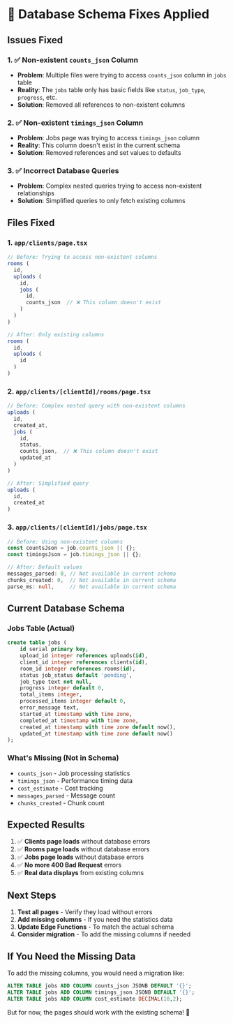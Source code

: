 # 🔧 Database Schema Fixes Applied

## **Issues Fixed**

### **1. ✅ Non-existent `counts_json` Column**
- **Problem**: Multiple files were trying to access `counts_json` column in `jobs` table
- **Reality**: The `jobs` table only has basic fields like `status`, `job_type`, `progress`, etc.
- **Solution**: Removed all references to non-existent columns

### **2. ✅ Non-existent `timings_json` Column**
- **Problem**: Jobs page was trying to access `timings_json` column
- **Reality**: This column doesn't exist in the current schema
- **Solution**: Removed references and set values to defaults

### **3. ✅ Incorrect Database Queries**
- **Problem**: Complex nested queries trying to access non-existent relationships
- **Solution**: Simplified queries to only fetch existing columns

## **Files Fixed**

### **1. `app/clients/page.tsx`**
```typescript
// Before: Trying to access non-existent columns
rooms (
  id,
  uploads (
    id,
    jobs (
      id,
      counts_json  // ❌ This column doesn't exist
    )
  )
)

// After: Only existing columns
rooms (
  id,
  uploads (
    id
  )
)
```

### **2. `app/clients/[clientId]/rooms/page.tsx`**
```typescript
// Before: Complex nested query with non-existent columns
uploads (
  id,
  created_at,
  jobs (
    id,
    status,
    counts_json,  // ❌ This column doesn't exist
    updated_at
  )
)

// After: Simplified query
uploads (
  id,
  created_at
)
```

### **3. `app/clients/[clientId]/jobs/page.tsx`**
```typescript
// Before: Using non-existent columns
const countsJson = job.counts_json || {};
const timingsJson = job.timings_json || {};

// After: Default values
messages_parsed: 0, // Not available in current schema
chunks_created: 0,  // Not available in current schema
parse_ms: null,     // Not available in current schema
```

## **Current Database Schema**

### **Jobs Table (Actual)**
```sql
create table jobs (
    id serial primary key,
    upload_id integer references uploads(id),
    client_id integer references clients(id),
    room_id integer references rooms(id),
    status job_status default 'pending',
    job_type text not null,
    progress integer default 0,
    total_items integer,
    processed_items integer default 0,
    error_message text,
    started_at timestamp with time zone,
    completed_at timestamp with time zone,
    created_at timestamp with time zone default now(),
    updated_at timestamp with time zone default now()
);
```

### **What's Missing (Not in Schema)**
- `counts_json` - Job processing statistics
- `timings_json` - Performance timing data
- `cost_estimate` - Cost tracking
- `messages_parsed` - Message count
- `chunks_created` - Chunk count

## **Expected Results**

1. ✅ **Clients page loads** without database errors
2. ✅ **Rooms page loads** without database errors  
3. ✅ **Jobs page loads** without database errors
4. ✅ **No more 400 Bad Request** errors
5. ✅ **Real data displays** from existing columns

## **Next Steps**

1. **Test all pages** - Verify they load without errors
2. **Add missing columns** - If you need the statistics data
3. **Update Edge Functions** - To match the actual schema
4. **Consider migration** - To add the missing columns if needed

## **If You Need the Missing Data**

To add the missing columns, you would need a migration like:
```sql
ALTER TABLE jobs ADD COLUMN counts_json JSONB DEFAULT '{}';
ALTER TABLE jobs ADD COLUMN timings_json JSONB DEFAULT '{}';
ALTER TABLE jobs ADD COLUMN cost_estimate DECIMAL(10,2);
```

But for now, the pages should work with the existing schema! 🎉
